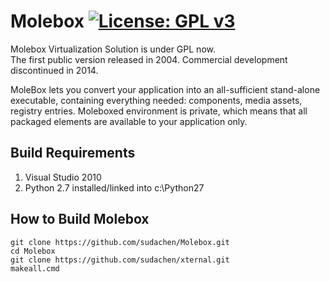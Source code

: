 # Molebox [![License: GPL v3](https://img.shields.io/badge/License-GPL%20v3-blue.svg)](http://www.gnu.org/licenses/gpl-3.0)
Molebox Virtualization Solution is under GPL now.  
The first public version released in 2004. Commercial development discontinued in 2014.

MoleBox lets you convert your application into an all-sufficient stand-alone executable, containing everything needed: components, media assets, registry entries. Moleboxed environment is private, which means that all packaged elements are available to your application only.

## Build Requirements
1. Visual Studio 2010
2. Python 2.7 installed/linked into c:\Python27


## How to Build Molebox
```
git clone https://github.com/sudachen/Molebox.git
cd Molebox
git clone https://github.com/sudachen/xternal.git
makeall.cmd 
```


